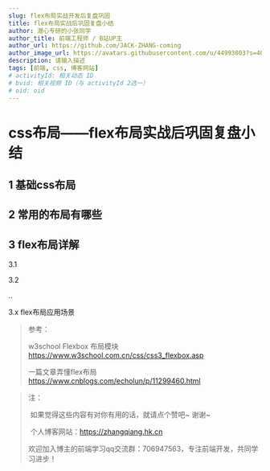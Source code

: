```yaml
---
slug: flex布局实战开发后复盘巩固
title: flex布局实战后巩固复盘小结
author: 潜心专研的小张同学
author_title: 前端工程师 / B站UP主
author_url: https://github.com/JACK-ZHANG-coming
author_image_url: https://avatars.githubusercontent.com/u/44993003?s=400&u=02570a73330dd7eeae310b302962c034b2833988&v=4
description: 请输入描述
tags: [前端, css, 博客网站]
# activityId: 相关动态 ID
# bvid: 相关视频 ID（与 activityId 2选一）
# oid: oid
---
```


<!-- truncate -->

# css布局——flex布局实战后巩固复盘小结

## 1 基础css布局



## 2 常用的布局有哪些



## 3 flex布局详解

3.1

3.2

..

3.x flex布局应用场景





> 参考：
>
> w3school Flexbox 布局模块 https://www.w3school.com.cn/css/css3_flexbox.asp
>
> 一篇文章弄懂flex布局 https://www.cnblogs.com/echolun/p/11299460.html

> 注：
>
> ​	如果觉得这些内容有对你有用的话，就请点个赞吧~ 谢谢~ 
>
> ​	个人博客网站：https://zhangqiang.hk.cn
>
> ​	欢迎加入博主的前端学习qq交流群：706947563，专注前端开发，共同学习进步！